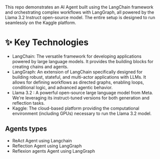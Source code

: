This repo demonstrates an AI  Agent built using the LangChain framework and orchestrating complex workflows with LangGraph, all powered by the Llama 3.2 Instruct open-source model. 
The entire setup is designed to run seamlessly on the Kaggle platform.


# ✨ Key Technologies
-  LangChain: The versatile framework for developing applications powered by large language models. It provides the building blocks for creating chains and agents.
-  LangGraph: An extension of LangChain specifically designed for building robust, stateful, and multi-actor applications with LLMs. It allows for defining workflows as directed graphs, enabling loops, conditional logic, and advanced agentic behavior.
-  Llama 3.2 : A powerful open-source large language model from Meta. We're leveraging its instruct-tuned versions for both generation and reflection tasks.
-  Kaggle: The cloud-based platform providing the computational environment (including GPUs) necessary to run the Llama 3.2 model.


## Agents types
-  ReAct Agent using Langchain
-  Reflection Agent using LangGraph
-  Reflexion agents Agent using LangGraph
